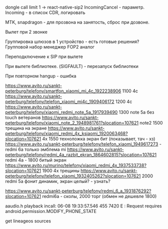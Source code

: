 dongle
call limit 1 -> react-native-sip2
IncomingCancel - параметр.
Incoming - в список CDR, логировать

MTK, snapdragon - для прозвона на занятость, сброс при дозвоне.

Вылет при 2 звонке


Группировка шлюзов в 1 устройство - есть готовые решения? Групповой набор менеджер
FOP2 аналог

Переподключение к SIP при вылете

При вылете библиотеке. (SIGFAULT) - перезапуск библиотеки


При повторном hangup - ошибка



https://www.avito.ru/sankt-peterburg/telefony/smartfon_xiaomi_mi_4c_1922238906 1100 4c
https://www.avito.ru/sankt-peterburg/telefony/telefon_xiaomi_mi4c_1909406172 1200 4c
https://www.avito.ru/sankt-peterburg/telefony/xiaomi_redmi_note_5a_1917939490 1300 note 5a без touch ветеранов
https://www.avito.ru/sankt-peterburg/telefony/xiaomi_note_2_1948981761?slocation=107621 note2 1500 трещина на экране
https://www.avito.ru/sankt-peterburg/telefony/xiaomi_redmi_4x_ksiaomi_1920063468?slocation=107621 4x 1550 техноложка экран бит (показывает, тач - хз)
https://www.avito.ru/sankt-peterburg/telefony/telefon_xiaomi_1949617273 - redmi 6a только эмблема mi
https://www.avito.ru/sankt-peterburg/telefony/redmi_4a_razbit_ekran_1864602815?slocation=107621 redmi 4a - 1800 битый экран
https://www.avito.ru/murino/telefony/xiaomi_redmi_4x_1937533738?slocation=107621 1900 4x трещины
https://www.avito.ru/sankt-peterburg/telefony/telefon_xiaomi_1932405262?slocation=107621 2000 redmi 5a фонит динамик, экран целый? - узнать?

https://www.avito.ru/sankt-peterburg/telefony/redmi_6_a_1931876292?slocation=107621 redmi6a - сколы, 2000 торг (обмен не дешевле 1800)


aaudio.h playback incall:
06-08 19:33:57.546   455  7420 E         : Request requires android.permission.MODIFY_PHONE_STATE

get lineageos sources
